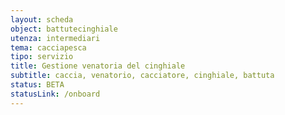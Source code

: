 ```yaml
---
layout: scheda
object: battutecinghiale
utenza: intermediari
tema: cacciapesca
tipo: servizio
title: Gestione venatoria del cinghiale
subtitle: caccia, venatorio, cacciatore, cinghiale, battuta
status: BETA
statusLink: /onboard
---
```

